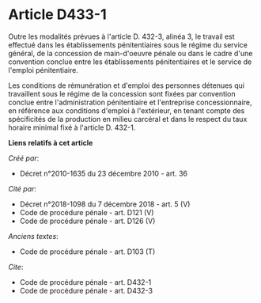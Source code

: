 # Article D433-1

Outre les modalités prévues à l'article D. 432-3, alinéa 3, le travail est effectué dans les établissements pénitentiaires
sous le régime du service général, de la concession de main-d'oeuvre pénale ou dans le cadre d'une convention conclue entre
les établissements pénitentiaires et le service de l'emploi pénitentiaire. 

Les conditions de rémunération et d'emploi des personnes détenues qui travaillent sous le régime de la concession sont fixées
par convention conclue entre l'administration pénitentiaire et l'entreprise concessionnaire, en référence aux conditions
d'emploi à l'extérieur, en tenant compte des spécificités de la production en milieu carcéral et dans le respect du taux
horaire minimal fixé à l'article D. 432-1.

**Liens relatifs à cet article**

_Créé par_:

  - Décret n°2010-1635 du 23 décembre 2010 - art. 36

_Cité par_:

  - Décret n°2018-1098 du 7 décembre 2018 - art. 5 (V)
  - Code de procédure pénale - art. D121 (V)
  - Code de procédure pénale - art. D126 (V)

_Anciens textes_:

  - Code de procédure pénale - art. D103 (T)

_Cite_:

  - Code de procédure pénale - art. D432-1
  - Code de procédure pénale - art. D432-3
